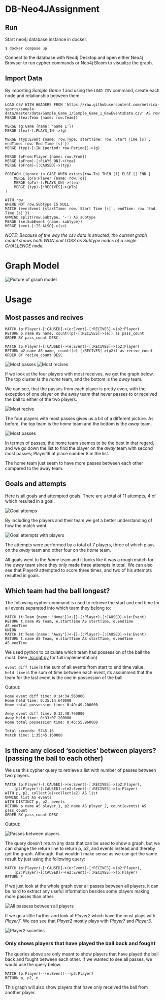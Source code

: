 # DB-Neo4JAssignment

## Run
Start neo4j database instance in docker:
```
$ docker compose up
```
Connect to the database with Neo4j Desktop and open either Neo4j Browser to run cypher commands or Neo4j Bloom to visualize the graph.


## Import Data
By importing _Sample Game 1_ and using the `LOAD CSV` command, create each node and relationship between them.
```cypher
LOAD CSV WITH HEADERS FROM 'https://raw.githubusercontent.com/metrica-sports/sample-data/master/data/Sample_Game_1/Sample_Game_1_RawEventsData.csv' AS row
MERGE (tea:Team {name: row.Team})

MERGE (g:Game {name: 'Game 1'})
MERGE (tea)-[:PLAYS_IN]->(g)

MERGE (typ:Event {name: row.Type, startTime: row.`Start Time [s]`, endTime: row.`End Time [s]`})
MERGE (typ)-[:IN {period: row.Period}]->(g)

MERGE (pFrom:Player {name: row.From})
MERGE (pFrom)-[:PLAYS_ON]->(tea)
MERGE (pFrom)-[:CAUSED]->(typ)

FOREACH (ignore in CASE WHEN exists(row.To) THEN [1] ELSE [] END | 
    MERGE (pTo:Player {name: row.To})
    MERGE (pTo)-[:PLAYS_ON]->(tea)
    MERGE (typ)-[:RECIVES]->(pTo)
)

WITH row 
WHERE NOT row.Subtype IS NULL
MATCH (evn:Event {startTime: row.`Start Time [s]`, endTime: row.`End Time [s]`})
UNWIND split(row.Subtype, '-') AS subtype
MERGE (se:SubEvent {name: subtype})
MERGE (evn)-[:IS_ALSO]->(se)
```

_NOTE: Because of the way the csv data is structed, the current graph model shows both WON and LOSS  as Subtype nodes of a single CHALLENGE node._

# Graph Model
![Picture of graph model](asserts/graph_model.png)

# Usage

## Most passes and recives

```cypher
MATCH (p:Player)-[:CAUSED]->(e:Event)-[:RECIVES]->(p2:Player)
RETURN p.name AS name, count((p)-[:RECIVES]->(e)) as pass_count
ORDER BY pass_count DESC
```

```cypher
MATCH (p:Player)-[:CAUSED]->(e:Event)-[:RECIVES]->(p2:Player)
RETURN p2.name AS name, count((e)-[:RECIVES]->(p2)) as recive_count
ORDER BY recive_count DESC
```

![Most passes](asserts/5_most_passes.png) ![Most recives](asserts/5_most_recives.png)

If we look at the four players with most receives, we get the graph below. 
The top cluster is the _home_ team, and the bottom is the _away_ team.

We can see, that the passes from each player is pretty even, with the exception of one player on the away team that never passes to or received the ball to either of the two players.

![Most recive](asserts/two_most_recives_each_team.png)

The four players with most passes gives us a bit of a different picture. As before, the top team is the _home_ team and the bottom is the _away_ team.

![Most passes](asserts/most_passses.png)

In termes of passes, the home team seemes to be the best in that regard, and we go down the list to find the player on the _away_ team with second most passes; Player16 at place number 8 in the list.

The home team just seem to have more passes between each other compared to the away team.

## Goals and attempts

Here is all goals and attempted goals. There are a total of 11 attempts, 4 of which resulted in a goal.  

![Goal attemps](asserts/goals_and_attempts.png)

By including the players and their team we get a better understanding of how the match went.

![Goal attempts with players](asserts/goals_and_attempts_including_players.png)

The attempts were performed by a total of 7 players, three of which plays on the _away_ team and other four on the _home_ team.

All goals went to the _home_ team and it looks like it was a rough match for the _away_ team since they only made three attempts in total.
We can also see that Player9 attempted to score three times, and two of his attempts resulted in goals. 

## Which team had the ball longest?

The following cypher command is used to retrieve the start and end time for all events separated into which team they belong to:

```cypher
MATCH (t:Team {name: 'Home'})<-[]-(:Player)-[:CAUSED]->(e:Event)
RETURN t.name AS Team, e.startTime AS startTime, e.endTime 
AS endTime
UNION
MATCH (t:Team {name: 'Away'})<-[]-(:Player)-[:CAUSED]->(e:Event)
RETURN t.name AS Team, e.startTime AS startTime, e.endTime 
AS endTime
```

We used python to calculate which team had possession of the ball the most. (See [./script.py](./script.py) for full implementation)

`event diff time` is the sum of all events from start to end time value. <br/>
`held time` is the sum of time between each event, its assummed that the team for the last event is the one in possession of the ball.

Output:
```
Home event diff time: 0:14:34.560000
Home held time: 0:35:14.640000
Home total possession time: 0:49:49.200000

Away event diff time: 0:12:48.760000
Away held time: 0:33:07.200000
Home total possession time: 0:45:55.960000

Total seconds: 5745.16
Match time: 1:35:45.160000
```

## Is there any closed ‘societies’ between players? (passing the ball to each other)
We use this cypher query to retrieve a list with number of passes between two players.

```cypher
MATCH (p:Player)-[:CAUSED]->(e:Event)-[:RECIVES]->(p2:Player), 
    (p2:Player)-[:CAUSED]->(e2:Event)-[:RECIVES]->(p:Player)
WITH p, p2, collect(e)+collect(e2) AS list
UNWIND list AS events
WITH DISTINCT p, p2, events
RETURN p.name AS player_1, p2.name AS player_2, count(events) AS pass_count
ORDER BY pass_count DESC
```

Output:

![Passes between players](asserts/most_passess_between_player_pair.png)

The query doesn’t return any data that can be used to show a graph, but we can change the return line to return p, p2, and events instead and thereby get the graph. Although, that wouldn’t make sense as we can get the same result by just using the following query:

```cypher
MATCH (p:Player)-[:CAUSED]->(e:Event)-[:RECIVES]->(p2:Player), 
    (p2:Player)-[:CAUSED]->(e2:Event)-[:RECIVES]->(p:Player)
RETURN *
```

If we just look at the whole graph over all passes between all players, it can be hard to extract any useful information besides some players making more passes than other:

![All passess between all players](asserts/passess_between_all_players.png)

If we go a little further and look at _Player2_ which have the most plays with _Player7_. We can see that _Player2_ mostly plays with _Player7_ and _Player3_.

![Player2 societies](asserts/all_player2_societies.png)

### Only shows players that have played the ball back and fought
The queries above are only meant to show players that have played the ball back and fought between each other. If we wanted to see all passes, we would use the query below:

```cypher
MATCH (p:Player)--(e:Event)--(p2:Player)
RETURN p, p2, e
```

This graph will also show players that have only received the ball from another player.
